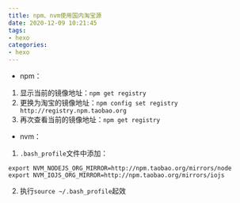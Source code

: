 ```yaml
---
title: npm、nvm使用国内淘宝源
date: 2020-12-09 10:21:45
tags: 
- hexo
categories:
- hexo
---
```

- npm：
1. 显示当前的镜像地址：`npm get registry`
2. 更换为淘宝的镜像地址：`npm config set registry http://registry.npm.taobao.org`
3. 再次查看当前的镜像地址：`npm get registry`

- nvm：
1. `.bash_profile`文件中添加：
```
export NVM_NODEJS_ORG_MIRROR=http://npm.taobao.org/mirrors/node
export NVM_IOJS_ORG_MIRROR=http://npm.taobao.org/mirrors/iojs
```
2. 执行`source ~/.bash_profile`起效
